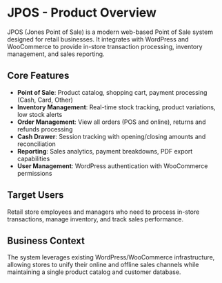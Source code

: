 # JPOS - Product Overview

JPOS (Jones Point of Sale) is a modern web-based Point of Sale system designed for retail businesses. It integrates with WordPress and WooCommerce to provide in-store transaction processing, inventory management, and sales reporting.

## Core Features
- **Point of Sale**: Product catalog, shopping cart, payment processing (Cash, Card, Other)
- **Inventory Management**: Real-time stock tracking, product variations, low stock alerts
- **Order Management**: View all orders (POS and online), returns and refunds processing
- **Cash Drawer**: Session tracking with opening/closing amounts and reconciliation
- **Reporting**: Sales analytics, payment breakdowns, PDF export capabilities
- **User Management**: WordPress authentication with WooCommerce permissions

## Target Users
Retail store employees and managers who need to process in-store transactions, manage inventory, and track sales performance.

## Business Context
The system leverages existing WordPress/WooCommerce infrastructure, allowing stores to unify their online and offline sales channels while maintaining a single product catalog and customer database.